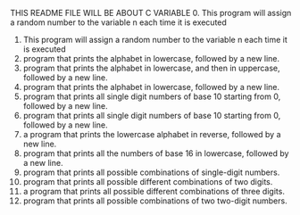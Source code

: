 THIS README FILE WILL BE ABOUT C VARIABLE
0. This program will assign a random number to the variable n each time it is executed
1. This program will assign a random number to the variable n each time it is executed
2. program that prints the alphabet in lowercase, followed by a new line.
3. program that prints the alphabet in lowercase, and then in uppercase, followed by a new line.
4. program that prints the alphabet in lowercase, followed by a new line.
5. program that prints all single digit numbers of base 10 starting from 0, followed by a new line.
6. program that prints all single digit numbers of base 10 starting from 0, followed by a new line.
7. a program that prints the lowercase alphabet in reverse, followed by a new line.
8. program that prints all the numbers of base 16 in lowercase, followed by a new line.
9. program that prints all possible combinations of single-digit numbers.
10. program that prints all possible different combinations of two digits.
11. a program that prints all possible different combinations of three digits.
12. program that prints all possible combinations of two two-digit numbers.


